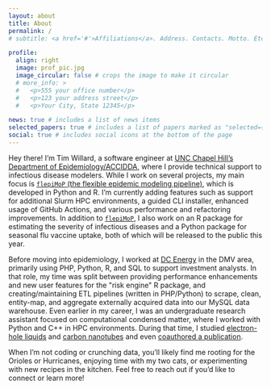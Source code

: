 ```yaml
---
layout: about
title: About
permalink: /
# subtitle: <a href='#'>Affiliations</a>. Address. Contacts. Motto. Etc.

profile:
  align: right
  image: prof_pic.jpg
  image_circular: false # crops the image to make it circular
  # more_info: >
  #   <p>555 your office number</p>
  #   <p>123 your address street</p>
  #   <p>Your City, State 12345</p>

news: true # includes a list of news items
selected_papers: true # includes a list of papers marked as "selected={true}"
social: true # includes social icons at the bottom of the page
---
```


Hey there! I’m Tim Willard, a software engineer at [UNC Chapel Hill’s Department of Epidemiology/ACCIDDA](https://sph.unc.edu/sph-news/unc-gillings-school-to-host-new-cdc-center-for-outbreak-forecasting-response/), where I provide technical support to infectious disease modelers. While I work on several projects, my main focus is [`flepiMoP` (the flexible epidemic modeling pipeline)](https://github.com/HopkinsIDD/flepiMoP), which is developed in Python and R. I’m currently adding features such as support for additional Slurm HPC environments, a guided CLI installer, enhanced usage of GitHub Actions, and various performance and refactoring improvements. In addition to [`flepiMoP`](https://github.com/HopkinsIDD/flepiMoP), I also work on an R package for estimating the severity of infectious diseases and a Python package for seasonal flu vaccine uptake, both of which will be released to the public this year.

Before moving into epidemiology, I worked at [DC Energy](https://www.dc-energy.com/) in the DMV area, primarily using PHP, Python, R, and SQL to support investment analysts. In that role, my time was split between providing performance enhancements and new user features for the "risk engine" R package, and creating/maintaining ETL pipelines (written in PHP/Python) to scrape, clean, entity-map, and aggregate externally acquired data into our MySQL data warehouse. Even earlier in my career, I was an undergraduate research assistant focused on computational condensed matter, where I worked with Python and C++ in HPC environments. During that time, I studied [electron-hole liquids](https://kemperlab.github.io/team/tim-willard/) and [carbon nanotubes](https://physics.georgetown.edu/reu-alumni/#:~:text=by%20other%20funds-,2019,-Summer%202019%20Participants) and even [coauthored a publication](https://doi.org/10.1063/5.0014951).

When I’m not coding or crunching data, you’ll likely find me rooting for the Orioles or Hurricanes, enjoying time with my two cats, or experimenting with new recipes in the kitchen. Feel free to reach out if you’d like to connect or learn more!
